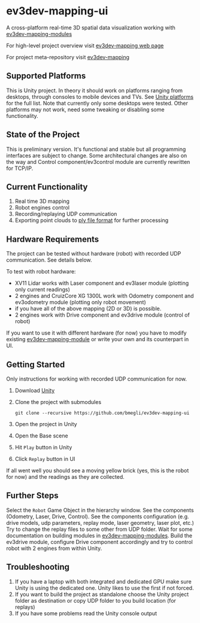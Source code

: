 # ev3dev-mapping-ui
A cross-platform real-time 3D spatial data visualization working with [ev3dev-mapping-modules](https://github.com/bmegli/ev3dev-mapping-modules)

For high-level project overview visit [ev3dev-mapping web page](http://www.ev3dev.org/projects/2016/08/07/Mapping/)

For project meta-repository visit [ev3dev-mapping](https://github.com/bmegli/ev3dev-mapping)

## Supported Platforms

This is Unity project. In theory it should work on platforms ranging from desktops, through consoles to mobile devices and TVs.
See [Unity platforms](https://unity3d.com/unity/multiplatform) for the full list. Note that currently only some desktops were tested.
Other platforms may not work, need some tweaking or disabling some functionality.

## State of the Project

This is preliminary version. It's functional and stable but all programming interfaces are subject to change.
Some architectural changes are also on the way and Control component/ev3control module are currently rewritten for TCP/IP.

## Current Functionality 

1. Real time 3D mapping 
2. Robot engines control 
3. Recording/replaying UDP communication
4. Exporting point clouds to [ply file format](https://en.wikipedia.org/wiki/PLY_(file_format)) for further processing

## Hardware Requirements

The project can be tested without hardware (robot) with recorded UDP communication. See details below.

To test with robot hardware:
- XV11 Lidar works with Laser component and ev3laser module (plotting only current readings)
- 2 engines and CruizCore XG 1300L work with Odometry component and ev3odometry module (plotting only robot movement)
- if you have all of the above mapping (2D or 3D) is possible.
- 2 engines work with Drive component and ev3drive module (control of robot)

If you want to use it with different hardware (for now) you have to modify existing [ev3dev-mapping-module](https://github.com/bmegli/ev3dev-mapping-modules)
or write your own and its counterpart in UI.

## Getting Started

Only instructions for working with recorded UDP communication for now.

1. Download [Unity](https://unity3d.com/)
2. Clone the project with submodules

    `git clone --recursive https://github.com/bmegli/ev3dev-mapping-ui`
3. Open the project in Unity
4. Open the Base scene
5. Hit `Play` button in Unity
6. Click `Replay` button in UI

If all went well you should see a moving yellow brick (yes, this is the robot for now) and the readings as they are collected. 

## Further Steps

Select the `Robot` Game Object in the hierarchy window. See the components (Odometry, Laser, Drive, Control).
See the components configuration (e.g. drive models, udp parameters, replay mode, laser geometry, laser plot, etc.)
Try to change the replay files to some other from UDP folder.
Wait for some documentation on building modules in [ev3dev-mapping-modules](https://github.com/bmegli/ev3dev-mapping-modules).
Build the ev3drive module, configure Drive component accordingly and try to control robot with 2 engines from within Unity.

## Troubleshooting

1. If you have a laptop with both integrated and dedicated GPU make sure Unity is using the dedicated one. Unity likes to use the first if not forced.
2. If you want to build the project as standalone choose the Unity project folder as destination or copy UDP folder to you build location (for replays)
3. If you have some problems read the Unity console output
